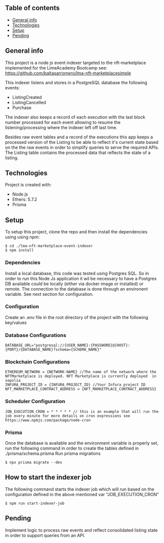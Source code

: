 ## Table of contents

- [General info](#general-info)
- [Technologies](#technologies)
- [Setup](#setup)
- [Pending](#pending)

## General info

This project is a node js event indexer targeted to the nft-marketplace implemented for the LimeAcademy Bootcamp see: https://github.com/baltasarromero/lma-nft-marketplacesimple 

This indexer listens and stores in a PostgreSQL database the following events:
  - ListingCreated
  - ListingCancelled
  - Purchase

The indexer also keeps a record of each execution with the last block number processed for each event allowing to resume the listening/processing where the indexer left off last time.

Besides raw event tables and a record of the executions this app keeps a processed version of the Listing to be able to reflect it's current state based on the the raw events in order to simplify queries to serve the required APIs. The Listing table contains the processed data that reflects the state of a listing.

## Technologies

Project is created with:

- Node js
- Ethers: 5.7.2
- Prisma 

## Setup

To setup this project, clone the repo and then install the dependencies using using npm:

```
$ cd ./lma-nft-marketplace-event-indexer
$ npm install
```

### Dependencies
Install a local database, this code was tested using Postgres SQL. So in order to run this Node Js application it wil be necessary to have a Postgres DB available could be locally (either via docker image or installed) or remote. The connection to the database is done through an environent variable. See next section for configuration.


### Configuration
Create an .env file in the root directory of the project with the following key/values

### Database Configurations
```
DATABASE_URL="postgresql://{USER_NAME}:{PASSWORD}@{HOST}:{PORT}/{DATABASE_NAME}?schema={SCHEMA_NAME}"
```
### Blockchain Configurations
```
ETHEREUM_NETWORK = {NETWORK-NAME} //The name of the network where the NFTMarketplace is deployed. NFT Marketplace is currently deployed  in sepolia
INFURA_PROJECT_ID = {INFURA_PROJECT_ID} //Your Infura project ID
NFT_MARKETPLACE_CONTRACT_ADDRESS = {NFT_MARKETPLACE_CONTRACT_ADDRESS}
```
### Scheduler Configuration
```
JOB_EXECUTION_CRON = * * * * * // this is an example that will run the job every minute for more details on cron expressions see https://www.npmjs.com/package/node-cron
```
### Prisma
Once the database is available and the environment variable is properly set, run the following command in order to create the tables defined in 
./prisma/schema.prisma
Run prisma migrations
```
$ npx prisma migrate --dev
```
## How to start the indexer job
The following command starts the indexer job which will run based on the configuration defined in the above mentioned var "JOB_EXECUTION_CRON"
```
$ npm run start-indexer-job
```
## Pending
Implement logic to process raw events and reflect consolidated listing state in order to support queries from an API.